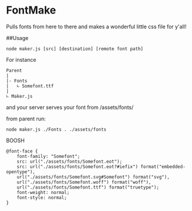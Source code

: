 FontMake
========

Pulls fonts from here to there and makes a wonderful little css file for y'all!


##Usage

```
node maker.js [src] [destination] [remote font path]
```

For instance
```
Parent
|
|- Fonts
|   ∟ Somefont.ttf
|
∟ Maker.js
```
and your server serves your font from /assets/fonts/

from parent run:
```
node maker.js ./Fonts . ./assets/fonts
```

BOOSH

```
@font-face {
    font-family: "Somefont";
    src: url("./assets/fonts/Somefont.eot");
    src: url("./assets/fonts/Somefont.eot?#iefix") format("embedded-opentype"),
    url("./assets/fonts/Somefont.svg#Somefont") format("svg"),
    url("./assets/fonts/Somefont.woff") format("woff"),
    url("./assets/fonts/Somefont.ttf") format("truetype");
    font-weight: normal;
    font-style: normal;
}
```
